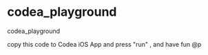 # codea_playground
codea_playground


copy this code to Codea  iOS App and press "run" , and have fun @p
